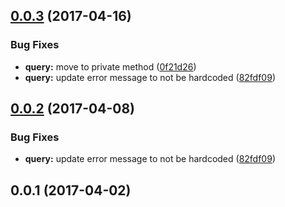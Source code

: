 <a name="0.0.3"></a>
## [0.0.3](https://github.com/parch-js/orm/compare/0.0.2...0.0.3) (2017-04-16)


### Bug Fixes

* **query:** move to private method ([0f21d26](https://github.com/parch-js/orm/commit/0f21d26))
* **query:** update error message to not be hardcoded ([82fdf09](https://github.com/parch-js/orm/commit/82fdf09))



<a name="0.0.2"></a>
## [0.0.2](https://github.com/parch-js/orm/compare/0.0.1...0.0.2) (2017-04-08)


### Bug Fixes

* **query:** update error message to not be hardcoded ([82fdf09](https://github.com/parch-js/orm/commit/82fdf09))



<a name="0.0.1"></a>
## 0.0.1 (2017-04-02)
